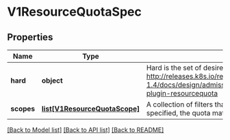 # V1ResourceQuotaSpec

## Properties
Name | Type | Description | Notes
------------ | ------------- | ------------- | -------------
**hard** | **object** | Hard is the set of desired hard limits for each named resource. More info: http://releases.k8s.io/release-1.4/docs/design/admission_control_resource_quota.md#admissioncontrol-plugin-resourcequota | [optional] 
**scopes** | [**list[V1ResourceQuotaScope]**](V1ResourceQuotaScope.md) | A collection of filters that must match each object tracked by a quota. If not specified, the quota matches all objects. | [optional] 

[[Back to Model list]](../README.md#documentation-for-models) [[Back to API list]](../README.md#documentation-for-api-endpoints) [[Back to README]](../README.md)


